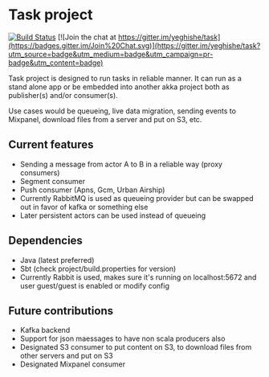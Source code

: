# Task project

[![Build Status](https://travis-ci.org/yeghishe/task.svg?branch=master)](https://travis-ci.org/yeghishe/task)
[![Join the chat at https://gitter.im/yeghishe/task](https://badges.gitter.im/Join%20Chat.svg)](https://gitter.im/yeghishe/task?utm_source=badge&utm_medium=badge&utm_campaign=pr-badge&utm_content=badge)

Task project is designed to run tasks in reliable manner.
It can run as a stand alone app or be embedded into another akka project both as publisher(s) and/or consumer(s). 

Use cases would be queueing, live data migration, sending events to Mixpanel, download files from a server and put on S3, etc.

## Current features
 * Sending a message from actor A to B in a reliable way (proxy consumers)
 * Segment consumer
 * Push consumer (Apns, Gcm, Urban Airship)
 * Currently RabbitMQ is used as queueing provider but can be swapped out in favor of kafka or something else
 * Later persistent actors can be used instead of queueing

## Dependencies

 * Java (latest preferred)
 * Sbt (check project/build.properties for version)
 * Currently Rabbit is used, makes sure it's running on localhost:5672 and user guest/guest is enabled or modify config
 
## Future contributions

 * Kafka backend
 * Support for json maessages to have non scala producers also
 * Designated S3 consumer to put content on S3, to download files from other servers and put on S3
 * Designated Mixpanel consumer
